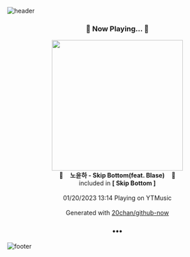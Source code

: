 ![header](https://capsule-render.vercel.app/api?type=wave&height=170&section=header&text=Hi.%20I'm%20SHIFT&fontColor=090707&fontAlignX=45&fontAlignY=65&fontSize=100)

<h3 align="center">🎵 Now Playing... 🎵</h3>
<p align="center">
  <a href="https://music.youtube.com/watch?v=cHQy87S7KA4">
    <img width="300" src="https://lh3.googleusercontent.com/kD2EzAO81Zt34yIDvSpfFwjRLJS5U2e8f6zlW93fsuRZ0Q362ZyPDg8vk4ezOnMXksOmjJ1m0zSe2MabwA">
  </a>
  <br>
  🎵&nbsp&nbsp&nbsp <b>노윤하 - Skip Bottom(feat. Blase)</b> &nbsp&nbsp&nbsp🎵
  <br>
  included in <b>[ Skip Bottom ]</b>
  
  <br />
  <br />
  01/20/2023 13:14 Playing on YTMusic
  <br />
  <br />
  Generated with <a href="https://github.com/20chan/github-now">20chan/github-now</a>
</p>

<h3 align="center">•••</h3>

![footer](https://capsule-render.vercel.app/api?type=wave&height=150&section=footer)
